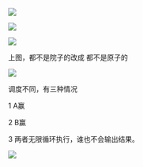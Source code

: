 ![](https://gitee.com/hxc8/images8/raw/master/img/202407191123763.jpg)

![](https://gitee.com/hxc8/images8/raw/master/img/202407191123705.jpg)

![](https://gitee.com/hxc8/images8/raw/master/img/202407191123724.jpg)

上图，都不是院子的改成 都不是原子的

![](https://gitee.com/hxc8/images8/raw/master/img/202407191123015.jpg)

调度不同，有三种情况

1 A赢

2 B赢

3 两者无限循环执行，谁也不会输出结果。

![](https://gitee.com/hxc8/images8/raw/master/img/202407191123076.jpg)

 